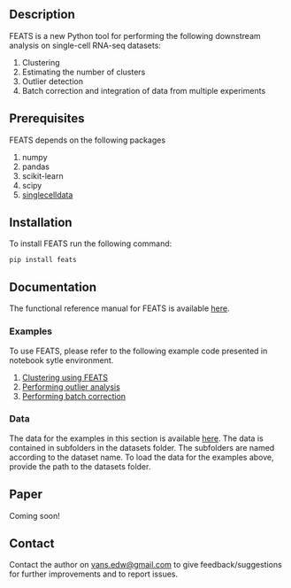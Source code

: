 ## Description

FEATS is a new Python tool for performing the following downstream analysis on single-cell RNA-seq datasets:

1. Clustering
2. Estimating the number of clusters
3. Outlier detection
4. Batch correction and integration of data from multiple experiments

## Prerequisites

FEATS depends on the following packages

1. numpy
2. pandas
3. scikit-learn
4. scipy
5. [singlecelldata](https://edwinv87.github.io/singlecelldata/)

## Installation

To install FEATS run the following command:

`pip install feats`

## Documentation

The functional reference manual for FEATS is available [here](https://feats.readthedocs.io/en/latest/index.html).

### Examples

To use FEATS, please refer to the following example code presented in notebook sytle environment.

1. [Clustering using FEATS](https://edwinv87.github.io/feats/docs/FEATS-Clustering.html)
2. [Performing outlier analysis](https://edwinv87.github.io/feats/docs/FEATS-Outlier-Detection.html)
3. [Performing batch correction](https://edwinv87.github.io/feats/docs/FEATS-Batch-Correction.html)

### Data

The data for the examples in this section is available [here](https://1drv.ms/u/s!At-SAxmefBX_gr47oWbiMS8vSSKWRA?e=F4FUrt). The data is contained in subfolders in the datasets folder. The subfolders are named according to the dataset name. To load the data for the examples above, provide the path to the datasets folder.

## Paper

Coming soon!

## Contact

Contact the author on <vans.edw@gmail.com> to give feedback/suggestions for further improvements and to report issues.
